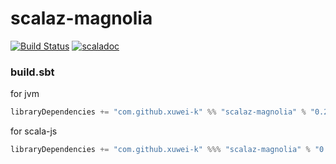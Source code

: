 # scalaz-magnolia

[![Build Status](https://travis-ci.org/xuwei-k/scalaz-magnolia.svg?branch=master)](https://travis-ci.org/xuwei-k/scalaz-magnolia)
[![scaladoc](https://javadoc-badge.appspot.com/com.github.xuwei-k/scalaz-magnolia_2.12.svg?label=scaladoc)](https://javadoc-badge.appspot.com/com.github.xuwei-k/scalaz-magnolia_2.12?javadocio=true)

### build.sbt

for jvm

```scala
libraryDependencies += "com.github.xuwei-k" %% "scalaz-magnolia" % "0.2.0"
```

for scala-js

```scala
libraryDependencies += "com.github.xuwei-k" %%% "scalaz-magnolia" % "0.2.0"
```
